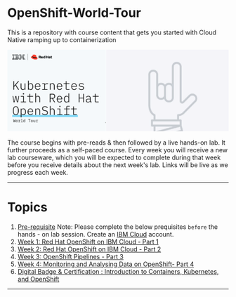 # OpenShift-World-Tour

This is a repository with course content that gets you started with Cloud Native ramping up to containerization

![logo](https://github.com/IBM-Developer-Advocacy-India/ibm-openshift-labs/blob/main/img/bsok-1.png)

The course begins with pre-reads & then followed by a live hands-on lab. It further proceeds as a self-paced course. Every week you will receive a new lab courseware, which you will be expected to complete during that week before you receive details about the next week's lab. Links will be live as we progress each week.

---

# Topics

1. [Pre-requisite](https://github.com/IBMDevConnect/OpenShift-World-Tour/#1-pre-requisite)
Note: Please complete the below prequisites `before` the hands - on lab session.
Create an [IBM Cloud](https://ibm.biz/BdfaqQ) account.
2. [Week 1: Red Hat OpenShift on IBM Cloud - Part 1](https://github.com/IBMDevConnect/OpenShift-World-Tour/tree/main/openshift-labs/Red%20Hat%20OpenShift%20on%20IBM%20Cloud%20-%20Part%201)
3. [Week 2: Red Hat OpenShift on IBM Cloud - Part 2](https://github.com/IBMDevConnect/OpenShift-World-Tour#week-2---red-hat-openshift-on-ibm-cloud---part-2)
4. [Week 3: OpenShift Pipelines - Part 3](https://github.com/IBMDevConnect/OpenShift-World-Tour/tree/main/openshift-labs/OpenShift%20Pipelines%20-%20Part%203)
5. [Week 4: Monitoring and Analysing Data on OpenShift- Part 4](https://github.com/IBMDevConnect/OpenShift-World-Tour/tree/main/openshift-labs/Monitoring%20and%20Analysing%20Data%20on%20OpenShift-%20Part%204)
6. [Digital Badge & Certification : Introduction to Containers, Kubernetes, and OpenShift](https://cognitiveclass.ai/courses/kubernetes-course)

---

